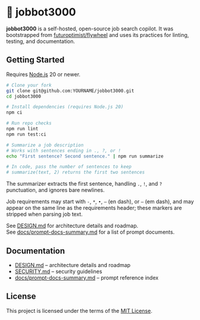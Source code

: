 # 🎯 jobbot3000

**jobbot3000** is a self-hosted, open-source job search copilot.
It was bootstrapped from
[futuroptimist/flywheel](https://github.com/futuroptimist/flywheel) and uses its
practices for linting, testing, and documentation.

## Getting Started

Requires [Node.js](https://nodejs.org/) 20 or newer.

```bash
# Clone your fork
git clone git@github.com:YOURNAME/jobbot3000.git
cd jobbot3000

# Install dependencies (requires Node.js 20)
npm ci

# Run repo checks
npm run lint
npm run test:ci

# Summarize a job description
# Works with sentences ending in ., ?, or !
echo "First sentence? Second sentence." | npm run summarize

# In code, pass the number of sentences to keep
# summarize(text, 2) returns the first two sentences
```

The summarizer extracts the first sentence, handling `.`, `!`, and `?` punctuation, and ignores bare newlines.

Job requirements may start with `-`, `*`, `•`, `–` (en dash), or `—` (em dash),
and may appear on the same line as the requirements header; these markers are
stripped when parsing job text.

See [DESIGN.md](DESIGN.md) for architecture details and roadmap.  
See [docs/prompt-docs-summary.md](docs/prompt-docs-summary.md) for a list of prompt documents.

## Documentation

- [DESIGN.md](DESIGN.md) – architecture details and roadmap
- [SECURITY.md](SECURITY.md) – security guidelines
- [docs/prompt-docs-summary.md](docs/prompt-docs-summary.md) – prompt reference index

## License

This project is licensed under the terms of the [MIT License](LICENSE).
